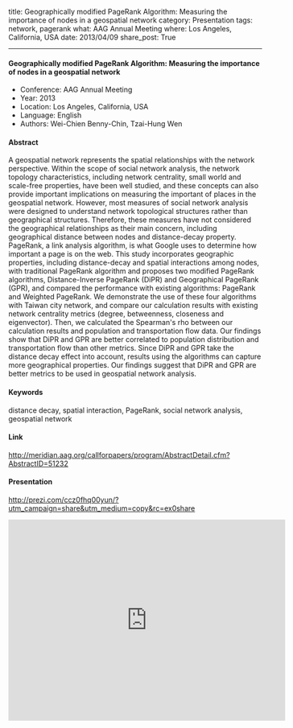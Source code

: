 title: Geographically modified PageRank Algorithm: Measuring the importance of nodes in a geospatial network
category: Presentation
tags: network, pagerank
what: AAG Annual Meeting
where: Los Angeles, California, USA
date: 2013/04/09
share_post: True

---

#### Geographically modified PageRank Algorithm: Measuring the importance of nodes in a geospatial network

- Conference: AAG Annual Meeting
- Year: 2013
- Location: Los Angeles, California, USA
- Language: English
- Authors: Wei-Chien Benny-Chin, Tzai-Hung Wen

#### Abstract
A geospatial network represents the spatial relationships with the network perspective.  Within the scope of social network analysis, the network topology characteristics, including network centrality, small world and scale-free properties, have been well studied, and these concepts can also provide important implications on measuring the important of places in the geospatial network. However, most measures of social network analysis were designed to understand network topological structures rather than geographical structures. Therefore, these measures have not considered the geographical relationships as their main concern, including geographical distance between nodes and distance-decay property. PageRank, a link analysis algorithm, is what Google uses to determine how important a page is on the web. This study incorporates geographic properties, including distance-decay and spatial interactions among nodes, with traditional PageRank algorithm and proposes two modified PageRank algorithms, Distance-Inverse PageRank (DiPR) and Geographical PageRank (GPR), and compared the performance with existing algorithms: PageRank and Weighted PageRank. We demonstrate the use of these four algorithms with Taiwan city network, and compare our calculation results with existing network centrality metrics (degree, betweenness, closeness and eigenvector). Then, we calculated the Spearman's rho between our calculation results and population and transportation flow data. Our findings show that DiPR and GPR are better correlated to population distribution and transportation flow than other metrics.  Since DiPR and GPR take the distance decay effect into account, results using the algorithms can capture more geographical properties. Our findings suggest that DiPR and GPR are better metrics to be used in geospatial network analysis.

#### Keywords
distance decay, spatial interaction, PageRank, social network analysis, geospatial network 

#### Link
http://meridian.aag.org/callforpapers/program/AbstractDetail.cfm?AbstractID=51232

#### Presentation
http://prezi.com/ccz0fhq00yun/?utm_campaign=share&utm_medium=copy&rc=ex0share

<iframe id="iframe_container" frameborder="0" webkitallowfullscreen="" mozallowfullscreen="" allowfullscreen="" width="550" height="400" src="https://prezi.com/embed/65e65d6d006c32ed7ba8009c571e9141996adddc/?bgcolor=ffffff&amp;lock_to_path=0&amp;autoplay=0&amp;autohide_ctrls=0&amp;landing_data=bHVZZmNaNDBIWnNjdEVENDRhZDFNZGNIUE43MHdLNWpsdFJLb2ZHanI5Z1RMM0llb3RpNzFhOVBMZmRuVDhCdjJBPT0&amp;landing_sign=7sGHmctsFT0dhKkpZAqY4cfy3cxQv1qrrYK-4YXYfJI"></iframe>
